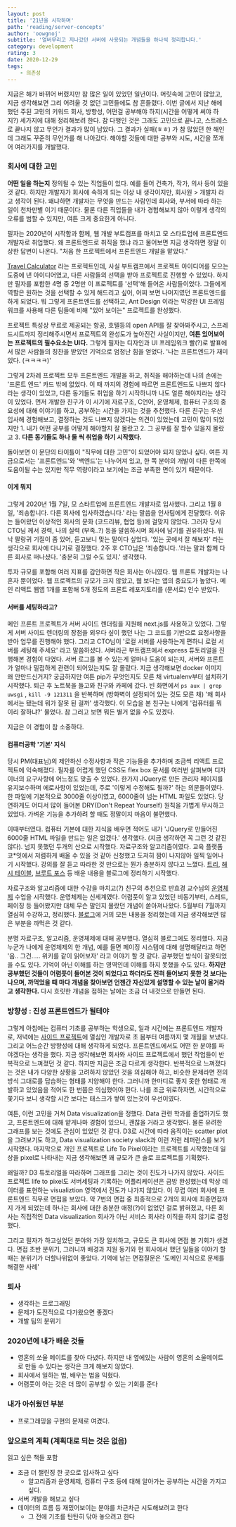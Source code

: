 ```yaml
---
layout: post
title: '21년을 시작하며'
path: 'reading/server-concepts'
author: 'oowgnoj'
subtitle: '얼버무리고 지나갔던 서버에 사용되는 개념들을 하나씩 정리합니다.'
category: development
rating: 3
date: 2020-12-29
tags:
    - 의존성
---
```




지금은 해가 바뀌어 버렸지만 참 많은 일이 있었던 일년이다. 머릿속에 고민이 많았고, 지금 생각해보면 그리 어려울 것 없던 고민들에도 참 흔들렸다. 이번 글에서 지난 해에 했던 주된 고민의 키워드 회사, 방향성, 어떤걸 공부해야 하지(시간을 어떻게 써야 하지?) 세가지에 대해 정리해보려 한다. 참 다행인 것은 그래도 고민으로 끝나고, 스트레스로 끝나지 않고 무언가 결과가 많이 남았다. 그 결과가 실패(ㅎㅎ) 가 참 많았던 한 해인데 그래도 꾸준히 무언가를 해 나아갔다. 해야할 것들에 대한 공부와 시도, 시간을 쪼개어 여러가지를 개발했다.

### 회사에 대한 고민

**어떤 일을 하는지** 정의될 수 있는 직업들이 있다. 예를 들어 건축가, 작가, 의사 등이 있을 것 같다. 하지만 개발자가 회사에 속하게 되는 이상 내 생각이지만, 회사원 > 개발자 라고 생각이 된다. 왜냐하면 개발자는 무엇을 만드는 사람인데 회사와, 부서에 따라 하는 일이 천차만별 이기 때문이다. 물론 다른 직업들을 내가 경험해보지 않아 이렇게 생각의 오류를 범할 수 있지만, 여튼 크게 중요한게 아니다.

필자는 2020년이 시작함과 함께, 웹 개발 부트캠프를 마치고 모 스타트업에 프론트엔드 개발자로 취업했다. 왜 프론트엔드로 취직을 했냐 라고 물어보면 지금 생각하면 정말 이상한 답변이 나온다. "처음 한 프로젝트에서 프론트엔드 개발을 맡았다." 

[Travel Calculator]() 라는 프로젝트인데, 사실 부트캠프에서 프로젝트 아이디어를 모으는 도중에 낸 아이디어였고, 다른 사람들의 선택을 받아 프로젝트로 진행할 수 있었다. 하지만 필자를 포함한 4명 중 2명만 이 프로젝트를 '선택'해 들어온 사람들이었다. 그들에게 역할은 원하는 것을 선택할 수 있게 해드리고 싶어, 어찌 보면 나머지였던 프론트엔드를 하게 되었다. 뭐 그렇게 프론트엔드를 선택하고, Ant Design 이라는 막강한 UI 프레임워크를 사용해 다른 팀들에 비해 "있어 보이는" 프로젝트를 완성했다. 

프로젝트 특성상 무료로 제공되는 항공, 호텔등의 open API를 잘 찾아봐주시고, 스프레드시트까지 정리해주시면서 프로젝트의 완성도가 높아진건 사실이지만, **여튼 있어보이는 프로젝트의 필수요소는 UI다.** 그렇게 필자는 디자인과 UI 프레임워크 빨(?)로 발표에서 많은 사람들의 칭찬을 받았던 기억으로 엄청난 힘을 얻었다. '나는 프론트엔드가 재미있다. (ㅋㅋㅋㅋ)'

그렇게 2차례 프로젝트 모두 프론트엔드 개발을 하고, 취직을 해야하는데 나의 손에는 '프론트 엔드' 카드 밖에 없었다. 이 때 까지의 경험에 따르면 프론트엔드도 나쁘지 않다 라는 생각이 있었고, 다른 동기들도 취업을 하기 시작하니까 나도 얼른 해야지라는 생각이 있었다. 
먼저 개발한 친구가 이 시기에 자료구조, C언어, 운영체제, 컴퓨터 구조의 중요성에 대해 이야기를 하고, 공부하는 시간을 가지는 것을 추천했다. 다른 친구는 우선 입사해 경험해보고, 결정하는 것도 나쁘지 않겠다는 의견이 있었는데 고민이 많이 되었지만 1. 내가 어떤 공부를 어떻게 해야할지 잘 몰랐고 2. 그 공부를 잘 할수 있을지 몰랐고 3. **다른 동기들도 하나 둘 씩 취업을 하기 시작했다.** 



 돌아보면 이 문단의 타이틀이 "직무에 대한 고민"이 되었어야 되지 않았나 싶다. 여튼 지금으로서는 '프론트엔드'와 '백엔드'는 나누어져 있고, 한 쪽 분야의 개발이 다른 한쪽에 도움이될 수는 있지만 직무 역량이라고 보기에는 조금 부족한 면이 있기 때문이다.

#### 이게 뭐지

그렇게 2020년 1월 7일, 모 스타트업에 프론트엔드 개발자로 입사했다. 그리고 1월 8일, '죄송합니다. 다른 회사에 입사하겠습니다.' 라는 말씀을 인사팀에게 전달했다. 이유는 들어왔던 이상적인 회사의 문화 (코드리뷰, 협업 등)에 걸맞지 않았다. 그러자 당시 CTO님 께서 경력, 나의 실력 (부족..?) 등을 말씀하시며 회사에 남기를 권유하셨다. 워낙 팔랑귀 기질이 좀 있어, 듣고보니 맞는 말이다 싶었다. '있는 곳에서 잘 해보자' 라는 생각으로 회사에 다니기로 결정했다. 2주 후 CTO님은 '죄송합니다..'라는 말과 함께 다른 회사로 떠나셨다. '충분히 그럴 수도 있지.' 생각했다.

투자 규모를 포함해 여러 지표를 감안하면 작은 회사는 아니였다. 웹 프론트 개발자는 나 혼자 뿐이었다. 웹 프로젝트의 규모가 크지 않았고, 웹 보다는 앱의 중요도가 높았다. 메인 리액트 웹앱 1개를 포함해 5개 정도의 프론트 레포지토리를 (문서로) 인수 받았다.

#### 서버를 세팅하라고?

메인 프론트 프로젝트가 서버 사이드 렌더링을 지원해 next.js를 사용하고 있었다. 그렇게 서버 사이드 렌더링의 장점을 외우다 싶이 했던 나는 그 코드를 기반으로 요청사항을 받아 업무를 진행해야 했다. 
그리고 CTO님이 '로컬 서버를 사용하는게 편하니 로컬 서버를 세팅해 주세요' 라고 말씀하셨다. 서버라곤 부트캠프에서 express 튜토리얼을 진행해본 경험이 다였다. 서버 로그를 볼 수 있는게 얼마나 도움이 되는지, 서버와 프론트가 얼마나 밀접하게 관련이 되어있는지도 잘 몰랐다. 지금 생각해보면 docker 이미지 왜 안만드신거지? 궁금하지만 여튼 pip가 무엇인지도 모른 채 virtualenv부터 설치하기 시작했다. 퇴근 후 노트북을 들고와 친구와 카페에 갔다. 빈 화면에서 `ps aux | grep uwsgi` , `kill -9 121311` 을 반복하며 (방화벽이 설정되어 있는 것도 모른 채) '왜 회사에서는 됐는데 뭐가 잘못 된 걸까' 생각했다. 이 모습을 본 친구는 나에게 '컴퓨터를 뭐 이리 잘하냐?' 물었다. 참 그러고 보면 뭐든 별거 없을 수도 있겠다.

지금은 이 경험이 참 소중하다.

#### 컴퓨터공학 '기본' 지식

당시 PM(대표님)의 제안하신 수정사항과 작은 기능들을 추가하며 조금씩 리액트 프로젝트에 익숙해졌다. 필자를 어렵게 했던 CSS도 flex box 문서를 여러번 살펴보며 디자이너의 요구사항에 어느정도 맞출 수 있었다. 한가지 JQuery로 만든 관리자 페이지를 유지보수하며 에로사항이 있었는데, 주로 '이렇게 수정해도 될까?' 하는 의문들이였다. 한 파일에 기본적으로 3000줄 이상이였고, 6000줄이 넘는 HTML 파일도 있었다. 당연하게도 어디서 많이 들어본 DRY(Don't Repeat Yourself) 원칙을 가볍게 무시하고 있었다. 가벼운 기능을 추가하려 할 때도 정말이지 마음이 불편했다.

이때부터였다. 컴퓨터 기본에 대한 지식을 배우면 적어도 내가 'JQuery로 만들어진 6000줄 HTML 파일을 만드는 일은 없겠다.' 생각했다. (지금 생각하면 꼭 그런 것 같진 않다). 넘지 못했던 두개의 산으로 시작했다. 자료구조와 알고리즘이였다. 교육 플랫폼 코*잇에서 저렴하게 배울 수 있을 것 같아 신청했고 도저히 짬이 나지않아 일찍 일어나기 시작했다. 강의를 잘 듣고 따라한 것 만으로는 뭔가 충분하지 않다고 느꼈다. [트리](https://oowgnoj.dev/post/ds-tree), [해시 테이블](https://oowgnoj.dev/post/ds-hashtable), [브루트 포스](https://oowgnoj.dev/post/algo-bf) 등 배운 내용을 블로그에 정리하기 시작했다. 

자료구조와 알고리즘에 대한 수강을 마치고(?) 친구의 추천으로 반효경 교수님의 [운영체제](http://www.kocw.net/home/search/kemView.do?kemId=1046323&ar=pop) 수업을 시작했다. 운영체제는 신세계였다. 어렴풋이 알고 있었던 비동기부터, 스레드, 페이징 등 들어봤지만 대체 무슨 말인지 몰랐던 개념이 쏟아져나왔다. 5월부터 7월까지 열심히 수강하고, 정리했다. [블로그](https://oowgnoj.dev/post/os-intro)에 거의 모든 내용을 정리했는데 지금 생각해보면 많은 부분을 까먹은 것 같다.

분명 자료구조, 알고리즘, 운영체제에 대해 공부했다. 열심히 블로그에도 정리했다. 지금 누군가 나에게 운영체제의 한 개념, 예를 들면 페이징 시스템에 대해 설명해달라고 하면 '음.. 그건..... 위키를 같이 읽어보자' 라고 이야기 할 것 같다. 공부했던 방식이 잘못되었을 수도 있다. 기억이 아닌 이해를 하는 영역인데 이해를 하지 못했을 수도 있다. **하지만 공부했던 것들이 어렴풋이 들어본 것이 되었다고 하더라도 전혀 들어보지 못한 것 보다는 나으며, 까먹었을 때 마다 개념을 찾아보면 언젠간 자신있게 설명할 수 있는 날이 올거라고 생각한다.** 다시 흐릿한 개념을 접하는 날에는 조금 더 내것으로 만들면 된다. 



### 방향성 : 진성 프론트엔드가 될테야

그렇게 아침에는 컴퓨터 기초를 공부하는 학생으로, 일과 시간에는 프론트엔드 개발자로, 저녁에는 [사이드 프로젝트](https://oowgnoj.dev/review/review-2020-toy-team)에 열심인 개발자로 초 봄부터 여름까지 몇 개월을 보냈다. 그리고 어느순간 방향성에 대해 생각하게 되었다. 프론트엔드에서도 어떤 한 분야를 파야겠다는 생각을 했다. 지금 생각해보면 회사와 사이드 프로젝트에서 했던 작업들이 반복적으로 느껴졌던 것 같다. 하지만 지금은 조금 다르게 생각한다. 반복적으로 느껴졌다는 것은 내가 다양한 상황을 고려하지 않았던 것을 의심해야 하고, 비슷한 문제라면 전의 방식 그대로를 답습하는 형태를 지양해야 한다. 그러니까 한마디로 좋지 못한 형태로 개발하고 있었음을 적어도 한 번쯤은 의심했어야 한다. 나를 조금 위로하자면, 시간적으로 쫓기다 보니 생각할 시간 보다는 태스크가 쌓여 있는것이 우선이였다. 

여튼, 이런 고민을 거쳐 Data visualization을 정했다. Data 관련 학과를 졸업하기도 했고, 프론트엔드에 대해 얕게나마 경험이 있으니, 괜찮을 거라고 생각했다. 물론 유려한 그래프를 보는 것에도 관심이 있었던 것 같다. D3로 시간에 따라 움직이는 scatter plot을 그려보기도 하고, Data visualization society slack과 이런 저런 레퍼런스를 보기 시작했다. 마지막으로 개인 프로젝트로 Life To Pixel이라는 프로젝트를 시작했는데 일상을 pixel로 나타내는 지금 생각해보면 꽤 규모가 큰 솔로 프로젝트를 기획했다.

왜일까? D3 튜토리얼을 따라하며 그래프를 그리는 것이 진도가 나가지 않았다. 사이드 프로젝트 life to pixel도 서버세팅과 기록하는 어플리케이션은 금방 완성했는데 막상 데이터를 표현하는 visualiztion 영역에서 진도가 나가지 않았다. 이 무렵 여러 회사에 프론트엔드 직무로 면접을 보았다. 약 7번의 면접 중  최종적으로 2개의 회사에 최종면접까지 가게 되었는데 하나는 회사에 대한 충분한 애정(?)이 없었던 걸로 밝혀졌고, 다른 회사는 직접적인 Data visualization 회사가 아닌 서비스 회사라 이직을 하지 않기로 결정했다.

그리고 필자가 하고싶었던 분야와 가장 일치하고, 규모도 큰 회사에 면접 볼 기회가 생겼다. 면접 초반 분위기, 그러니까 배경과 지원 동기와 현 회사에서 했던 일들을 이야기 할 때는 분위기가 더할나위없이 좋았다. 기억에 남는 면접질문은 '도메인 지식으로 문제를 해결한 사례'



### 퇴사

- 생각하는 프로그래밍
- 문제가 도전적으로 다가왔으면 좋겠다
- 개발 팀의 분위기



### 2020년에 내가 배운 것들

- 영혼의 쏘울 메이트를 찾아 다녔다. 하지만 내 옆에있는 사람이 영혼의 소울메이트로 만들 수 있다는 생각은 크게 해보지 않았다. 
- 회사에서 일하는 법, 배우는 법을 익혔다. 
- 어렴풋이 아는 것은 더 많이 공부할 수 있는 기회를 준다



### 내가 아쉬웠던 부분

- 프로그래밍을 구현의 문제로 여겼다.

### 앞으로의 계획 (계획대로 되는 것은 없음)

읽고 싶은 책들 포함

- 조금 더 챌린징 한 곳으로 입사하고 싶다
  - 알고리즘과 운영체제, 컴퓨터 구조 등에 대해 알아가는 공부하는 시간을 가지고 싶다.
- 서버 개발을 해보고 싶다
- 데이터의 흐름 등 재밌어보이는 분야를 차근차근 시도해보려고 한다
  - 그 전에 기초를 탄탄히 닦아 놓으려고 한다

